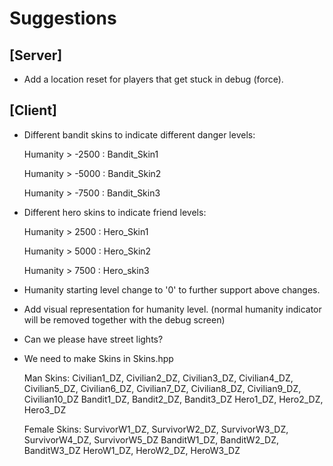 Suggestions
===========

[Server]
--------

* Add a location reset for players that get stuck in debug (force). 

[Client]
--------

* Different bandit skins to indicate different danger levels:

	Humanity > -2500 : Bandit_Skin1
	
	Humanity > -5000 : Bandit_Skin2
	
	Humanity > -7500 : Bandit_Skin3
	

* Different hero skins to indicate friend levels:

	Humanity > 2500 : Hero_Skin1

	Humanity > 5000 : Hero_Skin2
	
	Humanity > 7500 : Hero_skin3

* Humanity starting level change to '0' to further support above changes.

* Add visual representation for humanity level. (normal humanity indicator will be removed together with the debug screen)
* Can we please have street lights?

* We need to make Skins in Skins.hpp

	Man Skins:
		Civilian1_DZ, Civilian2_DZ, Civilian3_DZ, Civilian4_DZ, Civilian5_DZ, Civilian6_DZ, Civilian7_DZ, Civilian8_DZ, Civilian9_DZ, Civilian10_DZ
		Bandit1_DZ, Bandit2_DZ, Bandit3_DZ
		Hero1_DZ, Hero2_DZ, Hero3_DZ


	Female Skins:
		SurvivorW1_DZ, SurvivorW2_DZ, SurvivorW3_DZ, SurvivorW4_DZ, SurvivorW5_DZ
		BanditW1_DZ, BanditW2_DZ, BanditW3_DZ
		HeroW1_DZ, HeroW2_DZ, HeroW3_DZ
